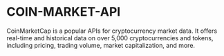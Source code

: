 # COIN-MARKET-API
CoinMarketCap is a popular APIs for cryptocurrency market data. It offers real-time and historical data on over 5,000 cryptocurrencies and tokens, including pricing, trading volume, market capitalization, and more. 
